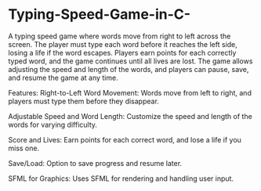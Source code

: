 # Typing-Speed-Game-in-C-
A typing speed game where words move from right to left across the screen. The player must type each word before it reaches the left side, losing a life if the word escapes. Players earn points for each correctly typed word, and the game continues until all lives are lost. The game allows adjusting the speed and length of the words, and players can pause, save, and resume the game at any time.

Features:
Right-to-Left Word Movement: Words move from left to right, and players must type them before they disappear.

Adjustable Speed and Word Length: Customize the speed and length of the words for varying difficulty.

Score and Lives: Earn points for each correct word, and lose a life if you miss one.

Save/Load: Option to save progress and resume later.

SFML for Graphics: Uses SFML for rendering and handling user input.
